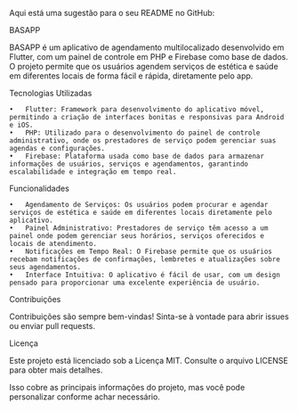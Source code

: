Aqui está uma sugestão para o seu README no GitHub:

BASAPP

BASAPP é um aplicativo de agendamento multilocalizado desenvolvido em Flutter, com um painel de controle em PHP e Firebase como base de dados. O projeto permite que os usuários agendem serviços de estética e saúde em diferentes locais de forma fácil e rápida, diretamente pelo app.

Tecnologias Utilizadas

	•	Flutter: Framework para desenvolvimento do aplicativo móvel, permitindo a criação de interfaces bonitas e responsivas para Android e iOS.
	•	PHP: Utilizado para o desenvolvimento do painel de controle administrativo, onde os prestadores de serviço podem gerenciar suas agendas e configurações.
	•	Firebase: Plataforma usada como base de dados para armazenar informações de usuários, serviços e agendamentos, garantindo escalabilidade e integração em tempo real.

Funcionalidades

	•	Agendamento de Serviços: Os usuários podem procurar e agendar serviços de estética e saúde em diferentes locais diretamente pelo aplicativo.
	•	Painel Administrativo: Prestadores de serviço têm acesso a um painel onde podem gerenciar seus horários, serviços oferecidos e locais de atendimento.
	•	Notificações em Tempo Real: O Firebase permite que os usuários recebam notificações de confirmações, lembretes e atualizações sobre seus agendamentos.
	•	Interface Intuitiva: O aplicativo é fácil de usar, com um design pensado para proporcionar uma excelente experiência de usuário.
Contribuições

Contribuições são sempre bem-vindas! Sinta-se à vontade para abrir issues ou enviar pull requests.

Licença

Este projeto está licenciado sob a Licença MIT. Consulte o arquivo LICENSE para obter mais detalhes.

Isso cobre as principais informações do projeto, mas você pode personalizar conforme achar necessário.
